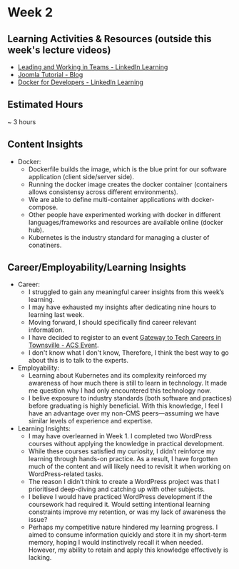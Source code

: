 # Week 2

## Learning Activities & Resources (outside this week's lecture videos)
- [Leading and Working in Teams - LinkedIn Learning](https://www.linkedin.com/learning-login/share?account=2223545&forceAccount=false&redirect=https%3A%2F%2Fwww.linkedin.com%2Flearning%2Fleading-and-working-in-teams%3Ftrk%3Dshare_ent_url%26shareId%3DHYAZLg3wRPSDcrOB%252BS5WMg%253D%253D )
- [Joomla Tutorial - Blog](https://websitesetup.org/build-website-with-joomla/#blogpost)
- [Docker for Developers - LinkedIn Learning](https://www.linkedin.com/learning-login/share?account=2223545&forceAccount=false&redirect=https%3A%2F%2Fwww.linkedin.com%2Flearning%2Fdocker-for-developers-14493163%3Ftrk%3Dshare_ent_url%26shareId%3DufMPat%252FpTkKR2DednOj7Ag%253D%253D) 
## Estimated Hours
~ 3 hours

## Content Insights
- Docker:
    - Dockerfile builds the image, which is the blue print for our software application (client side/server side).
    - Running the docker image creates the docker container (containers allows consistensy across different environments).
    - We are able to define multi-container applications with docker-compose.
    - Other people have experimented working with docker in different languages/frameworks and resources are available online (docker hub).
    - Kubernetes is the industry standard for managing a cluster of conatiners.

## Career/Employability/Learning Insights
- Career:
    - I struggled to gain any meaningful career insights from this week’s learning.
    - I may have exhausted my insights after dedicating nine hours to learning last week.
    - Moving forward, I should specifically find career relevant information. 
    - I have decided to register to an event [Gateway to Tech Careers in Townsville - ACS Event](https://www.acs.org.au/cpd-education/event-detail.html?eventId=701Om00000IHFYFIA5).
    - I don't know what I don't know, Therefore, I think the best way to go about this is to talk to the experts.
- Employability:
    - Learning about Kubernetes and its complexity reinforced my awareness of how much there is still to learn in technology. It made me question why I had only encountered this technology now.
    - I belive exposure to industry standards (both software and practices) before graduating is highly beneficial. With this knowledge, I feel I have an advantage over my non-CMS peers—assuming we have similar levels of experience and expertise.
- Learning Insights:
    - I may have overlearned in Week 1. I completed two WordPress courses without applying the knowledge in practical development.
    - While these courses satisfied my curiosity, I didn’t reinforce my learning through hands-on practice. As a result, I have forgotten much of the content and will likely need to revisit it when working on WordPress-related tasks.
    - The reason I didn’t think to create a WordPress project was that I prioritised deep-diving and catching up with other subjects.
    - I believe I would have practiced WordPress development if the coursework had required it. Would setting intentional learning constraints improve my retention, or was my lack of awareness the issue?
    - Perhaps my competitive nature hindered my learning progress. I aimed to consume information quickly and store it in my short-term memory, hoping I would instinctively recall it when needed. However, my ability to retain and apply this knowledge effectively is lacking.
 